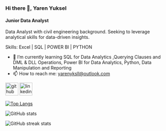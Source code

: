 ### Hi there 👋, Yaren Yuksel
#### Junior Data Analyst
Data Analyst with civil engineering background. Seeking to leverage analytical skills for data-driven insights.

Skills: Excel | SQL | POWER BI | PYTHON

- 🌱 I’m currently learning SQL for Data Analytics ,Querying Clauses and DML & DLL Operations, Power BI for Data Analytics, Python, Data Manipulation and Reporting 
- 📫 How to reach me: yarenyksll@outlook.com 


[<img src='https://cdn.jsdelivr.net/npm/simple-icons@3.0.1/icons/github.svg' alt='github' height='40'>](https://github.com/yarenyksl)  [<img src='https://cdn.jsdelivr.net/npm/simple-icons@3.0.1/icons/linkedin.svg' alt='linkedin' height='40'>](https://www.linkedin.com/in/https://www.linkedin.com/in/yareny//)  

[![Top Langs](https://github-readme-stats.vercel.app/api/top-langs/?username=yarenyksl)](https://github.com/anuraghazra/github-readme-stats)

![GitHub stats](https://github-readme-stats.vercel.app/api?username=yarenyksl&show_icons=true)  

![GitHub streak stats](https://streak-stats.demolab.com/?user=yarenyksl)  

